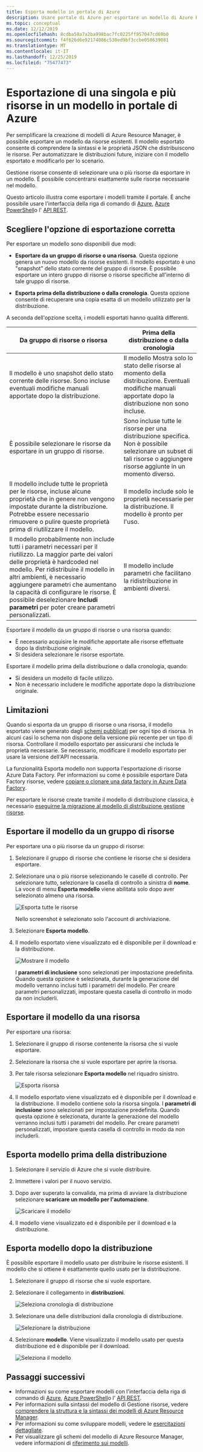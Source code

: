 ```yaml
---
title: Esporta modello in portale di Azure
description: Usare portale di Azure per esportare un modello di Azure Resource Manager dalle risorse nella sottoscrizione.
ms.topic: conceptual
ms.date: 12/12/2019
ms.openlocfilehash: 8cdba58a7a2ba998bac7fc0225ff957047cd69b0
ms.sourcegitcommit: f4f626d6e92174086c530ed9bf3ccbe058639081
ms.translationtype: MT
ms.contentlocale: it-IT
ms.lasthandoff: 12/25/2019
ms.locfileid: "75477473"
---
```

# <a name="single-and-multi-resource-export-to-a-template-in-azure-portal"></a>Esportazione di una singola e più risorse in un modello in portale di Azure

Per semplificare la creazione di modelli di Azure Resource Manager, è possibile esportare un modello da risorse esistenti. Il modello esportato consente di comprendere la sintassi e le proprietà JSON che distribuiscono le risorse. Per automatizzare le distribuzioni future, iniziare con il modello esportato e modificarlo per lo scenario.

Gestione risorse consente di selezionare una o più risorse da esportare in un modello. È possibile concentrarsi esattamente sulle risorse necessarie nel modello.

Questo articolo illustra come esportare i modelli tramite il portale. È anche possibile usare l'interfaccia della riga di comando di [Azure](../management/manage-resource-groups-cli.md#export-resource-groups-to-templates), [Azure PowerShell](../management/manage-resource-groups-powershell.md#export-resource-groups-to-templates)o l' [API REST](/rest/api/resources/resourcegroups/exporttemplate).

## <a name="choose-the-right-export-option"></a>Scegliere l'opzione di esportazione corretta

Per esportare un modello sono disponibili due modi:

* **Esportare da un gruppo di risorse o una risorsa**. Questa opzione genera un nuovo modello da risorse esistenti. Il modello esportato è uno "snapshot" dello stato corrente del gruppo di risorse. È possibile esportare un intero gruppo di risorse o risorse specifiche all'interno di tale gruppo di risorse.

* **Esporta prima della distribuzione o dalla cronologia**. Questa opzione consente di recuperare una copia esatta di un modello utilizzato per la distribuzione.

A seconda dell'opzione scelta, i modelli esportati hanno qualità differenti.

| Da gruppo di risorse o risorsa | Prima della distribuzione o dalla cronologia |
| --------------------- | ----------------- |
| Il modello è uno snapshot dello stato corrente delle risorse. Sono incluse eventuali modifiche manuali apportate dopo la distribuzione. | Il modello Mostra solo lo stato delle risorse al momento della distribuzione. Eventuali modifiche manuali apportate dopo la distribuzione non sono incluse. |
| È possibile selezionare le risorse da esportare in un gruppo di risorse. | Sono incluse tutte le risorse per una distribuzione specifica. Non è possibile selezionare un subset di tali risorse o aggiungere risorse aggiunte in un momento diverso. |
| Il modello include tutte le proprietà per le risorse, incluse alcune proprietà che in genere non vengono impostate durante la distribuzione. Potrebbe essere necessario rimuovere o pulire queste proprietà prima di riutilizzare il modello. | Il modello include solo le proprietà necessarie per la distribuzione. Il modello è pronto per l'uso. |
| Il modello probabilmente non include tutti i parametri necessari per il riutilizzo. La maggior parte dei valori delle proprietà è hardcoded nel modello. Per ridistribuire il modello in altri ambienti, è necessario aggiungere parametri che aumentano la capacità di configurare le risorse.  È possibile deselezionare **Includi parametri** per poter creare parametri personalizzati. | Il modello include parametri che facilitano la ridistribuzione in ambienti diversi. |

Esportare il modello da un gruppo di risorse o una risorsa quando:

* È necessario acquisire le modifiche apportate alle risorse effettuate dopo la distribuzione originale.
* Si desidera selezionare le risorse esportate.

Esportare il modello prima della distribuzione o dalla cronologia, quando:

* Si desidera un modello di facile utilizzo.
* Non è necessario includere le modifiche apportate dopo la distribuzione originale.

## <a name="limitations"></a>Limitazioni

Quando si esporta da un gruppo di risorse o una risorsa, il modello esportato viene generato dagli [schemi pubblicati](https://github.com/Azure/azure-resource-manager-schemas/tree/master/schemas) per ogni tipo di risorsa. In alcuni casi lo schema non dispone della versione più recente per un tipo di risorsa. Controllare il modello esportato per assicurarsi che includa le proprietà necessarie. Se necessario, modificare il modello esportato per usare la versione dell'API necessaria.

La funzionalità Esporta modello non supporta l'esportazione di risorse Azure Data Factory. Per informazioni su come è possibile esportare Data Factory risorse, vedere [copiare o clonare una data factory in Azure Data Factory](https://aka.ms/exportTemplateViaAdf).

Per esportare le risorse create tramite il modello di distribuzione classica, è necessario [eseguirne la migrazione al modello di distribuzione gestione risorse](https://aka.ms/migrateclassicresourcetoarm).

## <a name="export-template-from-a-resource-group"></a>Esportare il modello da un gruppo di risorse

Per esportare una o più risorse da un gruppo di risorse:

1. Selezionare il gruppo di risorse che contiene le risorse che si desidera esportare.

1. Selezionare una o più risorse selezionando le caselle di controllo.  Per selezionare tutto, selezionare la casella di controllo a sinistra di **nome**. La voce di menu **Esporta modello** viene abilitata solo dopo aver selezionato almeno una risorsa.

   ![Esporta tutte le risorse](./media/export-template-portal/select-all-resources.png)

    Nello screenshot è selezionato solo l'account di archiviazione.
1. Selezionare **Esporta modello**.

1. Il modello esportato viene visualizzato ed è disponibile per il download e la distribuzione.

   ![Mostrare il modello](./media/export-template-portal/show-template.png)

   I **parametri di inclusione** sono selezionati per impostazione predefinita.  Quando questa opzione è selezionata, durante la generazione del modello verranno inclusi tutti i parametri del modello. Per creare parametri personalizzati, impostare questa casella di controllo in modo da non includerli.

## <a name="export-template-from-a-resource"></a>Esportare il modello da una risorsa

Per esportare una risorsa:

1. Selezionare il gruppo di risorse contenente la risorsa che si vuole esportare.

1. Selezionare la risorsa che si vuole esportare per aprire la risorsa.

1. Per tale risorsa selezionare **Esporta modello** nel riquadro sinistro.

   ![Esporta risorsa](./media/export-template-portal/export-single-resource.png)

1. Il modello esportato viene visualizzato ed è disponibile per il download e la distribuzione. Il modello contiene solo la risorsa singola. I **parametri di inclusione** sono selezionati per impostazione predefinita.  Quando questa opzione è selezionata, durante la generazione del modello verranno inclusi tutti i parametri del modello. Per creare parametri personalizzati, impostare questa casella di controllo in modo da non includerli.

## <a name="export-template-before-deployment"></a>Esporta modello prima della distribuzione

1. Selezionare il servizio di Azure che si vuole distribuire.

1. Immettere i valori per il nuovo servizio.

1. Dopo aver superato la convalida, ma prima di avviare la distribuzione selezionare **scaricare un modello per l'automazione**.

   ![Scaricare il modello](./media/export-template-portal/download-before-deployment.png)

1. Il modello viene visualizzato ed è disponibile per il download e la distribuzione.


## <a name="export-template-after-deployment"></a>Esporta modello dopo la distribuzione

È possibile esportare il modello usato per distribuire le risorse esistenti. Il modello che si ottiene è esattamente quello usato per la distribuzione.

1. Selezionare il gruppo di risorse che si vuole esportare.

1. Selezionare il collegamento in **distribuzioni**.

   ![Seleziona cronologia di distribuzione](./media/export-template-portal/select-deployment-history.png)

1. Selezionare una delle distribuzioni dalla cronologia di distribuzione.

   ![Selezionare la distribuzione](./media/export-template-portal/select-details.png)

1. Selezionare **modello**. Viene visualizzato il modello usato per questa distribuzione ed è disponibile per il download.

   ![Seleziona il modello](./media/export-template-portal/show-template-from-history.png)

## <a name="next-steps"></a>Passaggi successivi

- Informazioni su come esportare modelli con l'interfaccia della riga di comando di [Azure](../management/manage-resource-groups-cli.md#export-resource-groups-to-templates), [Azure PowerShell](../management/manage-resource-groups-powershell.md#export-resource-groups-to-templates)o l' [API REST](/rest/api/resources/resourcegroups/exporttemplate).
- Per informazioni sulla sintassi del modello di Gestione risorse, vedere [comprendere la struttura e la sintassi dei modelli di Azure Resource Manager](template-syntax.md).
- Per informazioni su come sviluppare modelli, vedere le [esercitazioni dettagliate](/azure/azure-resource-manager/).
- Per visualizzare gli schemi del modello di Azure Resource Manager, vedere informazioni di [riferimento sui modelli](/azure/templates/).
